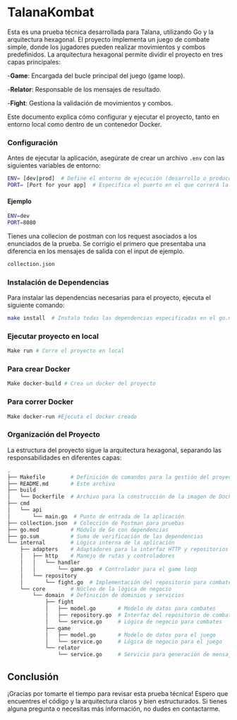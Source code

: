 # TalanaKombat

Esta es una prueba técnica desarrollada para Talana, utilizando Go y la arquitectura hexagonal. El proyecto implementa un juego de combate simple, donde los jugadores pueden realizar movimientos y combos predefinidos. La arquitectura hexagonal permite dividir el proyecto en tres capas principales: 

-**Game**: Encargada del bucle principal del juego (game loop).

-**Relator**: Responsable de los mensajes de resultado.

-**Fight**: Gestiona la validación de movimientos y combos.

Este documento explica cómo configurar y ejecutar el proyecto, tanto en entorno local como dentro de un contenedor Docker.

### Configuración

Antes de ejecutar la aplicación, asegúrate de crear un archivo `.env` con las siguientes variables de entorno:

```bash
ENV= [dev|prod]  # Define el entorno de ejecución (desarrollo o producción).
PORT= [Port for your app]  # Especifica el puerto en el que correrá la aplicación.
```
#### Ejemplo
```bash
ENV=dev
PORT=8080
```

Tienes una collecion de postman con los request asociados a los enunciados de la prueba. Se corrigio el primero que presentaba una diferencia en los mensajes de salida con el input de ejemplo.

```bash
collection.json
```


### Instalación de Dependencias

Para instalar las dependencias necesarias para el proyecto, ejecuta el siguiente comando:

```bash
make install  # Instala todas las dependencias especificadas en el go.mod
```

### Ejecutar proyecto en local 
 
```bash
Make run # Corre el proyecto en local 
```

### Para crear Docker

```bash
Make docker-build # Crea un docker del proyecto 
```

### Para correr Docker

```bash
Make docker-run #Ejecuta el docker creado
```

### Organización del Proyecto

La estructura del proyecto sigue la arquitectura hexagonal, separando las responsabilidades en diferentes capas:

```bash
.
├── Makefile        # Definición de comandos para la gestión del proyecto
├── README.md       # Este archivo
├── build
│   └── Dockerfile  # Archivo para la construcción de la imagen de Docker
├── cmd
│   └── api
│       └── main.go  # Punto de entrada de la aplicación
├── collection.json  # Colección de Postman para pruebas
├── go.mod          # Módulo de Go con dependencias
├── go.sum          # Suma de verificación de las dependencias
└── internal        # Lógica interna de la aplicación
    ├── adapters    # Adaptadores para la interfaz HTTP y repositorios
    │   ├── http    # Manejo de rutas y controladores
    │   │   └── handler
    │   │       └── game.go  # Controlador para el game loop
    │   └── repository
    │       └── fight.go  # Implementación del repositorio para combates
    └── core        # Núcleo de la lógica de negocio
        └── domain  # Definición de dominios y servicios
            ├── fight
            │   ├── model.go       # Modelo de datos para combates
            │   ├── repository.go  # Interfaz del repositorio de combates
            │   └── service.go     # Lógica de negocio para combates
            ├── game
            │   ├── model.go       # Modelo de datos para el juego
            │   └── service.go     # Lógica de negocio para el juego
            └── relator
                └── service.go     # Servicio para generación de mensajes
```

## Conclusión

¡Gracias por tomarte el tiempo para revisar esta prueba técnica! Espero que encuentres el código y la arquitectura claros y bien estructurados. Si tienes alguna pregunta o necesitas más información, no dudes en contactarme.